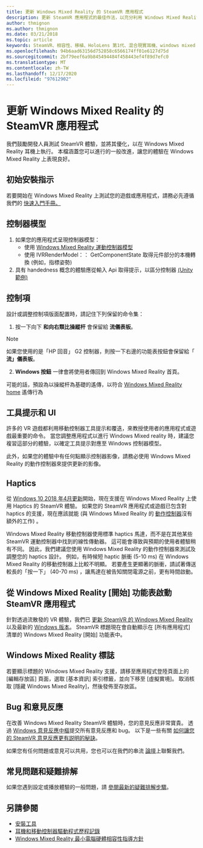 ```yaml
---
title: 更新 Windows Mixed Reality 的 SteamVR 應用程式
description: 更新 SteamVR 應用程式的最佳作法，以充分利用 Windows Mixed Reality 耳機的相容性。
author: thmignon
ms.author: thmignon
ms.date: 03/21/2018
ms.topic: article
keywords: SteamVR、相容性、移植、HoloLens 第1代、混合現實耳機、windows mixed reality 耳機、遷移、Windows 10、串流、移動控制器、haptics
ms.openlocfilehash: 94b6aad63156d752858c6566174ff01e6127d75d
ms.sourcegitcommit: 2bf79eef6a9b845494484f458443ef4f89d7efc0
ms.translationtype: MT
ms.contentlocale: zh-TW
ms.lasthandoff: 12/17/2020
ms.locfileid: "97612902"
---
```

# <a name="updating-steamvr-apps-for-windows-mixed-reality"></a>更新 Windows Mixed Reality 的 SteamVR 應用程式

我們鼓勵開發人員測試 SteamVR 體驗，並將其優化，以在 Windows Mixed Reality 耳機上執行。 本檔涵蓋您可以進行的一般改進，讓您的體驗在 Windows Mixed Reality 上表現良好。

## <a name="initial-setup-instructions"></a>初始安裝指示

若要開始在 Windows Mixed Reality 上測試您的遊戲或應用程式，請務必先遵循我們的 [快速入門手冊。](https://aka.ms/WindowsMixedRealitySteamVR)

## <a name="controller-models"></a>控制器模型

1. 如果您的應用程式呈現控制器模型：
    * 使用 [Windows Mixed Reality 運動控制器模型](../../design/motion-controllers.md#rendering-the-motion-controller-model)
    * 使用 IVRRenderModel：： GetComponentState 取得元件部分的本機轉換 (例如，指標姿勢) 
2. 具有 handedness 概念的體驗應從輸入 Api 取得提示，以區分控制器 [ (Unity 範例) ](../unity/gestures-and-motion-controllers-in-unity.md#unity-buttonaxis-mapping-table)

## <a name="controls"></a>控制項

設計或調整控制項版面配置時，請記住下列保留的命令集：
1. 按一下向下 **和向右類比操縱杆** 會保留給 **流儀表板**。

> [!NOTE]
> 如果您使用的是「HP 回音」 G2 控制器，則按一下右邊的功能表按鈕會保留給「 **流」儀表板**。

2. **Windows 按鈕** 一律會將使用者傳回到 Windows Mixed Reality 首頁。

可能的話，預設為以操縱杆為基礎的遙傳，以符合 [Windows Mixed Reality home](../../discover/navigating-the-windows-mixed-reality-home.md#getting-around-your-home) 遙傳行為

## <a name="tooltips-and-ui"></a>工具提示和 UI

許多的 VR 遊戲都利用移動控制器工具提示和覆迭，來教授使用者的應用程式或遊戲最重要的命令。 當您調整應用程式以進行 Windows Mixed reality 時，建議您複習這部分的體驗，以確定工具提示對應至 Windows 控制器模型。

此外，如果您的體驗中有任何點顯示控制器影像，請務必使用 Windows Mixed Reality 的動作控制器來提供更新的影像。

## <a name="haptics"></a>Haptics

從 [Windows 10 2018 年4月更新](https://docs.microsoft.com/windows/mixed-reality/enthusiast-guide/release-notes-april-2018)開始，現在支援在 Windows Mixed Reality 上使用 Haptics 的 SteamVR 體驗。 如果您的 SteamVR 應用程式或遊戲已包含對 haptics 的支援，現在應該就能 (與 Windows Mixed Reality 的 [動作控制器](../../design/motion-controllers.md)沒有額外的工作) 。

Windows Mixed Reality 移動控制器使用標準 haptics 馬達，而不是在其他某些 SteamVR 運動控制器中找到的線性傳動器。 這可能會導致與預期的使用者體驗稍有不同。 因此，我們建議您使用 Windows Mixed Reality 的動作控制器來測試及調整您的 haptics 設計。 例如，有時候短 haptic 脈衝 (5-10 ms) 在 Windows Mixed Reality 的移動控制器上比較不明顯。 若要產生更顯著的脈衝，請試著傳送較長的「按一下」 (40-70 ms) ，讓馬達在被告知關閉電源之前，更有時間啟動。

## <a name="launching-steamvr-apps-from-windows-mixed-reality-start-menu"></a>從 Windows Mixed Reality [開始] 功能表啟動 SteamVR 應用程式

針對透過流散發的 VR 體驗，我們已 [更新 SteamVR 的 Windows Mixed Reality](https://steamcommunity.com/games/719950/announcements/detail/1687045485866139800) 以及最新的 [Windows 版本](https://insider.windows.com)。 SteamVR 標題現在會自動顯示在 [所有應用程式] 清單的 Windows Mixed Reality [開始] 功能表中。

## <a name="windows-mixed-reality-logo"></a>Windows Mixed Reality 標誌

若要顯示標題的 Windows Mixed Reality 支援，請移至應用程式登陸頁面上的 [編輯存放區] 頁面，選取 [基本資訊] 索引標籤，並向下移至 [虛擬實境]。 取消核取 [隱藏 Windows Mixed Reality]，然後發佈至存放區。

## <a name="bugs-and-feedback"></a>Bug 和意見反應

在改善 Windows Mixed Reality SteamVR 體驗時，您的意見反應非常寶貴。 透過 [Windows 意見反應中樞](https://docs.microsoft.com/windows/mixed-reality/enthusiast-guide/filing-feedback)提交所有意見反應和 bug。 以下是一些有關 [如何讓您的 SteamVR 意見反應更有説明的秘訣](https://docs.microsoft.com/windows/mixed-reality/enthusiast-guide/using-steamvr-with-windows-mixed-reality#sharing-feedback-on-steamvr)。

如果您有任何問題或意見可以共用，您也可以在我們的串流 [論壇](https://steamcommunity.com/app/719950/discussions/)上聯繫我們。

## <a name="faqs-and-troubleshooting"></a>常見問題和疑難排解

如果您遇到設定或播放體驗的一般問題，請 [參閱最新的疑難排解步驟](https://docs.microsoft.com/windows/mixed-reality/enthusiast-guide/troubleshooting-windows-mixed-reality#steamvr)。

## <a name="see-also"></a>另請參閱

* [安裝工具](../install-the-tools.md)
* [耳機和移動控制器驅動程式歷程記錄](https://docs.microsoft.com/windows/mixed-reality/enthusiast-guide/mixed-reality-software)
* [Windows Mixed Reality 最小電腦硬體相容性指導方針](https://docs.microsoft.com/windows/mixed-reality/enthusiast-guide/windows-mixed-reality-minimum-pc-hardware-compatibility-guidelines)
